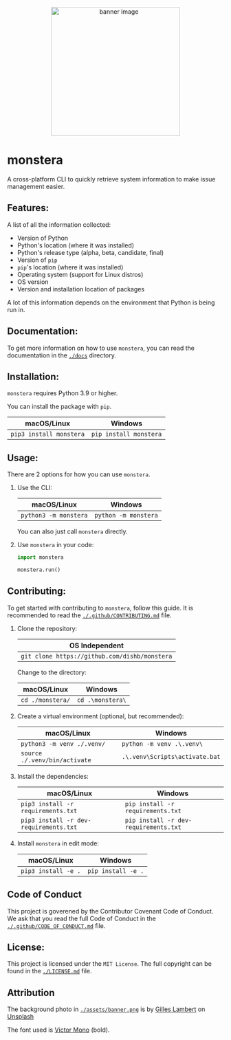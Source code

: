 <!--
MIT License

Copyright (c) 2023 Dishant B. (@dishb) <code.dishb@gmail.com>

Permission is hereby granted, free of charge, to any person obtaining a copy
of this software and associated documentation files (the "Software"), to deal
in the Software without restriction, including without limitation the rights
to use, copy, modify, merge, publish, distribute, sublicense, and/or sell
copies of the Software, and to permit persons to whom the Software is
furnished to do so, subject to the following conditions:

The above copyright notice and this permission notice shall be included in all
copies or substantial portions of the Software.

THE SOFTWARE IS PROVIDED "AS IS", WITHOUT WARRANTY OF ANY KIND, EXPRESS OR
IMPLIED, INCLUDING BUT NOT LIMITED TO THE WARRANTIES OF MERCHANTABILITY,
FITNESS FOR A PARTICULAR PURPOSE AND NONINFRINGEMENT. IN NO EVENT SHALL THE
AUTHORS OR COPYRIGHT HOLDERS BE LIABLE FOR ANY CLAIM, DAMAGES OR OTHER
LIABILITY, WHETHER IN AN ACTION OF CONTRACT, TORT OR OTHERWISE, ARISING FROM,
OUT OF OR IN CONNECTION WITH THE SOFTWARE OR THE USE OR OTHER DEALINGS IN THE
SOFTWARE.
-->

<div align = 'center'>
    <img alt = 'banner image' src = './assets/banner.png' width = 300/>
</div>

# monstera

A cross-platform CLI to quickly retrieve system information to make issue management easier.

## Features:
A list of all the information collected:

- Version of Python
- Python's location (where it was installed)
- Python's release type (alpha, beta, candidate, final)
- Version of `pip`
- `pip`'s location (where it was installed)
- Operating system (support for Linux distros)
- OS version
- Version and installation location of packages

A lot of this information depends on the environment that Python is being run in.

## Documentation:
To get more information on how to use `monstera`, you can read the documentation in the [`./docs`](https://github.com/dishb/monstera/tree/main/docs) directory.

## Installation:
`monstera` requires Python 3.9 or higher.

You can install the package with `pip`.

| macOS/Linux | Windows |
| --- | --- |
| `pip3 install monstera` | `pip install monstera` |

## Usage:
There are 2 options for how you can use `monstera`.

1. Use the CLI:

    | macOS/Linux | Windows |
    | --- | --- |
    | `python3 -m monstera` | `python -m monstera` |

    You can also just call `monstera` directly.

2. Use `monstera` in your code:

    ```python
    import monstera

    monstera.run()
    ```

## Contributing:
To get started with contributing to `monstera`, follow this guide.
It is recommended to read the [`./.github/CONTRIBUTING.md`](https://github.com/dishb/monstera/blob/main/.github/CONTRIBUTING.md) file.

1. Clone the repository:

    | OS Independent |
    | --- |
    | `git clone https://github.com/dishb/monstera` |

    Change to the directory:

    | macOS/Linux | Windows |
    | --- | --- |
    | `cd ./monstera/` | `cd .\monstera\` |

2. Create a virtual environment (optional, but recommended):

    | macOS/Linux | Windows |
    | --- | --- |
    | `python3 -m venv ./.venv/` | `python -m venv .\.venv\` |
    | `source ./.venv/bin/activate` | `.\.venv\Scripts\activate.bat` |

3. Install the dependencies:

    | macOS/Linux | Windows |
    | --- | --- |
    | `pip3 install -r requirements.txt` | `pip install -r requirements.txt` |
    | `pip3 install -r dev-requirements.txt` | `pip install -r dev-requirements.txt` |

4. Install `monstera` in edit mode:

    | macOS/Linux | Windows |
    | --- | --- |
    | `pip3 install -e .` | `pip install -e .` |

## Code of Conduct
This project is goverened by the Contributor Covenant Code of Conduct.
We ask that you read the full Code of Conduct in the [`./.github/CODE_OF_CONDUCT.md`](https://github.com/dishb/monstera/blob/main/.github/CODE_OF_CONDUCT.md) file.

## License:
This project is licensed under the `MIT License`. The full copyright can be found in the [`./LICENSE.md`](https://github.com/dishb/monstera/blob/main/LICENSE.md) file.

## Attribution

The background photo in [`./assets/banner.png`](https://github.com/dishb/monstera/blob/main/assets/banner.png) is by [Gilles Lambert](https://unsplash.com/@gilleslambert?utm_source=unsplash&utm_medium=referral&utm_content=creditCopyText) on [Unsplash](https://unsplash.com/photos/mSK5nNsAsLY?utm_source=unsplash&utm_medium=referral&utm_content=creditCopyText)

The font used is [Victor Mono](https://github.com/rubjo/victor-mono) (bold).
